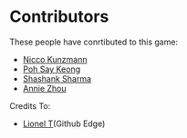 Contributors
============

These people have conrtibuted to this game:

- [Nicco Kunzmann](http://jugendprogrammiert.weebly.com/)
- [Poh Say Keong](https://github.com/PohSayKeong)
- [Shashank Sharma](https://github.com/shashank-sharma)
- [Annie Zhou](https://github.com/anniezhou301)

Credits To:
- [Lionel T](http://codepen.io/elrumordelaluz/pen/XmygWX)(Github Edge)
